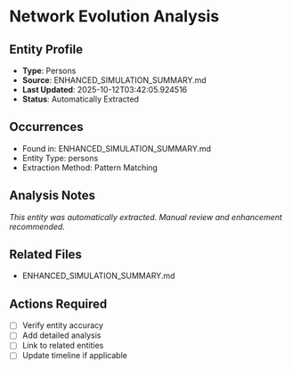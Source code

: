 # Network Evolution Analysis

## Entity Profile
- **Type**: Persons
- **Source**: ENHANCED_SIMULATION_SUMMARY.md
- **Last Updated**: 2025-10-12T03:42:05.924516
- **Status**: Automatically Extracted

## Occurrences
- Found in: ENHANCED_SIMULATION_SUMMARY.md
- Entity Type: persons
- Extraction Method: Pattern Matching

## Analysis Notes
*This entity was automatically extracted. Manual review and enhancement recommended.*

## Related Files
- ENHANCED_SIMULATION_SUMMARY.md

## Actions Required
- [ ] Verify entity accuracy
- [ ] Add detailed analysis
- [ ] Link to related entities
- [ ] Update timeline if applicable
